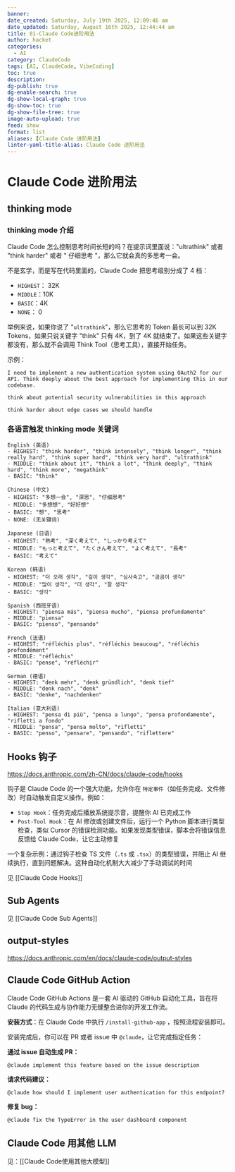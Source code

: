 ```yaml
---
banner: 
date_created: Saturday, July 19th 2025, 12:09:46 am
date_updated: Saturday, August 16th 2025, 12:44:44 am
title: 01-Claude Code进阶用法
author: hacket
categories:
  - AI
category: ClaudeCode
tags: [AI, ClaudeCode, VibeCoding]
toc: true
description: 
dg-publish: true
dg-enable-search: true
dg-show-local-graph: true
dg-show-toc: true
dg-show-file-tree: true
image-auto-upload: true
feed: show
format: list
aliases: [Claude Code 进阶用法]
linter-yaml-title-alias: Claude Code 进阶用法
---
```


# Claude Code 进阶用法

## thinking mode

### thinking mode 介绍

Claude Code 怎么控制思考时间长短的吗？在提示词里面说："ultrathink" 或者 "think harder" 或者 " 仔细思考 "，那么它就会真的多思考一会。

不是玄学，而是写在代码里面的，Claude Code 把思考级别分成了 4 档：

- `HIGHEST`： 32K
- `MIDDLE`：10K
- `BASIC`：4K
- `NONE`： 0

举例来说，如果你说了 "`ultrathink`"，那么它思考的 Token 最长可以到 32K Tokens，如果只说关键字 "think" 只有 4K，到了 4K 就结束了。如果这些关键字都没有，那么就不会调用 Think Tool（思考工具），直接开始任务。

示例：

```shell
I need to implement a new authentication system using OAuth2 for our API. Think deeply about the best approach for implementing this in our codebase. 

think about potential security vulnerabilities in this approach 

think harder about edge cases we should handle 
```

### 各语言触发 thinking mode 关键词

```
English (英语)
- HIGHEST: "think harder", "think intensely", "think longer", "think really hard", "think super hard", "think very hard", "ultrathink"
- MIDDLE: "think about it", "think a lot", "think deeply", "think hard", "think more", "megathink"
- BASIC: "think"

Chinese (中文)
- HIGHEST: "多想一会", "深思", "仔细思考"
- MIDDLE: "多想想", "好好想"
- BASIC: "想", "思考"
- NONE: (无关键词)

Japanese (日语)
- HIGHEST: "熟考", "深く考えて", "しっかり考えて"
- MIDDLE: "もっと考えて", "たくさん考えて", "よく考えて", "長考"
- BASIC: "考えて"

Korean (韩语)
- HIGHEST: "더 오래 생각", "깊이 생각", "심사숙고", "곰곰이 생각"
- MIDDLE: "많이 생각", "더 생각", "잘 생각"
- BASIC: "생각"

Spanish (西班牙语)
- HIGHEST: "piensa más", "piensa mucho", "piensa profundamente"
- MIDDLE: "piensa"
- BASIC: "pienso", "pensando"

French (法语)
- HIGHEST: "réfléchis plus", "réfléchis beaucoup", "réfléchis profondément"
- MIDDLE: "réfléchis"
- BASIC: "pense", "réfléchir"

German (德语)
- HIGHEST: "denk mehr", "denk gründlich", "denk tief"
- MIDDLE: "denk nach", "denk"
- BASIC: "denke", "nachdenken"

Italian (意大利语)
- HIGHEST: "pensa di più", "pensa a lungo", "pensa profondamente", "rifletti a fondo"
- MIDDLE: "pensa", "pensa molto", "rifletti"
- BASIC: "penso", "pensare", "pensando", "riflettere"
```

## Hooks 钩子

<https://docs.anthropic.com/zh-CN/docs/claude-code/hooks>

钩子是 Claude Code 的一个强大功能，允许你在 `特定事件`（如任务完成、文件修改）时自动触发自定义操作。例如：

- `Stop Hook`：任务完成后播放系统提示音，提醒你 AI 已完成工作
- `Post-Tool Hook`：在 AI 修改或创建文件后，运行一个 Python 脚本进行类型检查，类似 Cursor 的错误检测功能。如果发现类型错误，脚本会将错误信息反馈给 Claude Code，让它主动修复

一个复杂示例：通过钩子检查 TS 文件（`.ts` 或 `.tsx`）的类型错误，并阻止 AI 继续执行，直到问题解决。这种自动化机制大大减少了手动调试的时间

见 [[Claude Code Hooks]]

## Sub Agents

见 [[Claude Code Sub Agents]]

## output-styles

<https://docs.anthropic.com/en/docs/claude-code/output-styles>

## Claude Code GitHub Action

Claude Code GitHub Actions 是一套 AI 驱动的 GitHub 自动化工具，旨在将 Claude 的代码生成与协作能力无缝整合进你的开发工作流。

**安装方式**：在 Claude Code 中执行 `/install-github-app` ，按照流程安装即可。

安装完成后，你可以在 PR 或者 issue 中 `@claude`，让它完成指定任务：

**通过 issue 自动生成 PR：**

```shell
@claude implement this feature based on the issue description
```

**请求代码建议：**

```shell
@claude how should I implement user authentication for this endpoint?
```

**修复 bug：**

```shell
@claude fix the TypeError in the user dashboard component
```

## Claude Code 用其他 LLM

见：[[Claude Code使用其他大模型]]
